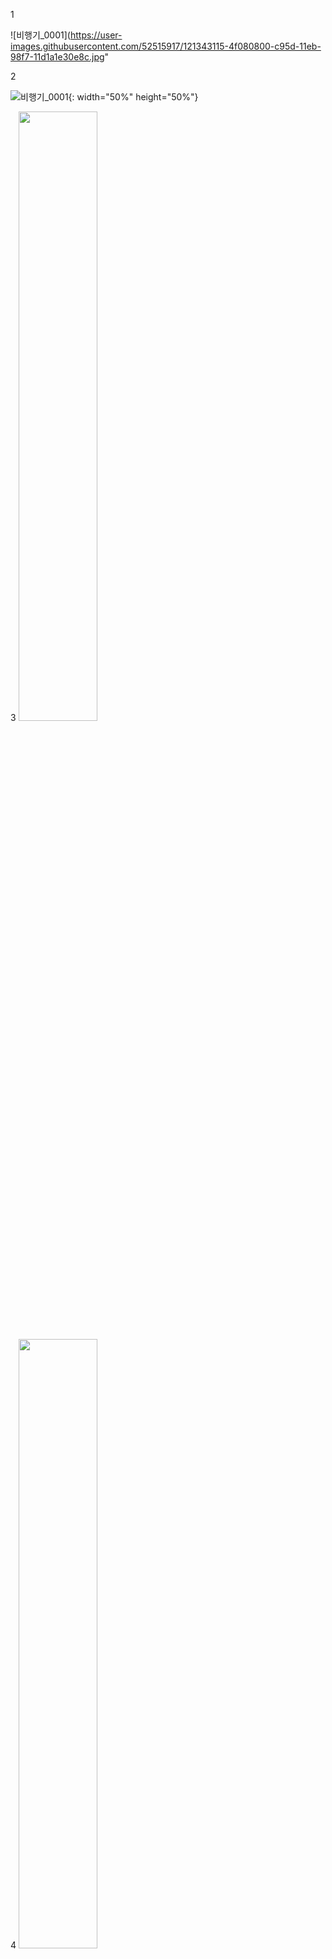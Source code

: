 1

![비행기_0001](https://user-images.githubusercontent.com/52515917/121343115-4f080800-c95d-11eb-98f7-11d1a1e30e8c.jpg"



2

![비행기_0001](https://user-images.githubusercontent.com/52515917/121343115-4f080800-c95d-11eb-98f7-11d1a1e30e8c.jpg){: width="50%" height="50%"} 

3
<img src="https://user-images.githubusercontent.com/52515917/121343115-4f080800-c95d-11eb-98f7-11d1a1e30e8c.jpg" width="50%" height="50%">

4
<img src="https://user-images.githubusercontent.com/52515917/121343115-4f080800-c95d-11eb-98f7-11d1a1e30e8c.jpg" width="50%" height="50%"> </center>

5
![비행기_0001](https://user-images.githubusercontent.com/52515917/121343115-4f080800-c95d-11eb-98f7-11d1a1e30e8c.jpg"
center {
    display : block;
    maring : auto;
}

6
![비행기_0001](https://user-images.githubusercontent.com/52515917/121343115-4f080800-c95d-11eb-98f7-11d1a1e30e8c.jpg){: width="50%" height="50%"}{: .center}

